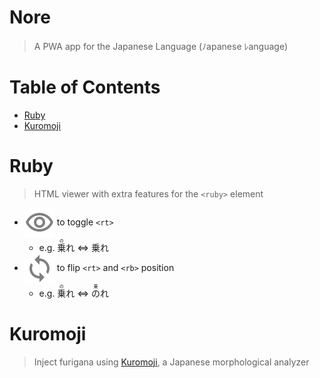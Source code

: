 # Nore <!-- omit in toc -->
> A PWA app for the Japanese Language (ﾉapanese ﾚanguage)

# Table of Contents <!-- omit in toc -->
- [Ruby](#ruby)
- [Kuromoji](#kuromoji)

# Ruby
> HTML viewer with extra features for the `<ruby>` element

- <img align=center src=/doc/assets/visibility.svg> to toggle `<rt>`
    - e.g. <ruby>乗<rt>の</rt></ruby>れ ⇔ 乗れ
- <img align=center src=/doc/assets/loop.svg> to flip `<rt>` and `<rb>` position
    - e.g. <ruby>乗<rt>の</rt></ruby>れ ⇔ <ruby>の<rt>乗</rt></ruby>れ

# Kuromoji
> Inject furigana using [Kuromoji](https://www.atilika.com/ja/kuromoji/), a Japanese morphological analyzer
